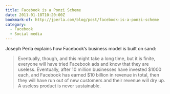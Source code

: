 ```yaml
---
title: Facebook is a Ponzi Scheme
date: 2011-01-18T10:20:00Z
bookmark-of: http://jperla.com/blog/post/facebook-is-a-ponzi-scheme
category:
  - Facebook
  - Social media
---
```

Joseph Perla explains how Facebook’s business model is built on sand:

> Eventually, though, and this might take a long time, but it is finite, everyone will have tried Facebook ads and know that they are useless. Eventually, after 10 million businesses have invested $1000 each, and Facebook has earned $10 billion in revenue in total, then they will have run out of new customers and their revenue will dry up. A useless product is never sustainable.
